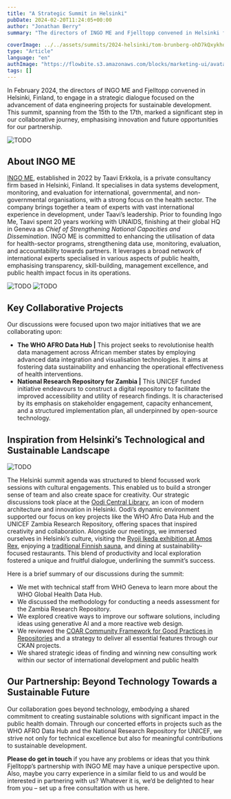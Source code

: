 ```yaml
---
title: "A Strategic Summit in Helsinki"
pubDate: 2024-02-20T11:24:05+00:00
author: "Jonathan Berry"
summary: "The directors of INGO ME and Fjelltopp convened in Helsinki for a strategic summit seeking to further their partnership. "

coverImage: ../../assets/summits/2024-helsinki/tom-brunberg-ohD7kQxykho-unsplash_featured_image.jpg
type: "Article"
language: "en"
authImage: "https://flowbite.s3.amazonaws.com/blocks/marketing-ui/avatars/bonnie-green.png"
tags: []
---
```


In February 2024, the directors of INGO ME and Fjelltopp convened in Helsinki, Finland, to engage in a strategic dialogue focused on the advancement of data engineering projects for sustainable development. This summit, spanning from the 15th to the 17th, marked a significant step in our collaborative journey, emphasising innovation and future opportunities for our partnership.

<Image class="place-self-start w-full max-h-120 object-cover object-center pr-5" src="/fjelltopp-astro/src/assets/summits/2024-helsinki/tapio-haaja-I9SWvZ9sO2U-unsplash_letterbox.jpg" alt="TODO"/>

## About INGO ME

[INGO ME](https://ingome.pro/), established in 2022 by Taavi Erkkola, is a private consultancy firm based in Helsinki, Finland. It specialises in data systems development, monitoring, and evaluation for international, governmental, and non-governmental organisations, with a strong focus on the health sector. The company brings together a team of experts with vast international experience in development, under Taavi’s leadership. Prior to founding Ingo Me, Taavi spent 20 years working with UNAIDS, finishing at their global HQ in Geneva as _Chief of Strengthening National Capacities and Dissemination_. INGO ME is committed to enhancing the utilisation of data for health-sector programs, strengthening data use, monitoring, evaluation, and accountability towards partners. It leverages a broad network of international experts specialised in various aspects of public health, emphasising transparency, skill-building, management excellence, and public health impact focus in its operations.

<Image class="place-self-start w-1/3 max-h-120 object-cover object-center md:ml-5 float-left" src="/fjelltopp-astro/src/assets/summits/2024-helsinki/library.jpg" alt="TODO"/>
<Image class="place-self-start w-2/3 max-h-120 object-cover object-center md:ml-5 float-right" src="/fjelltopp-astro/src/assets/summits/2024-helsinki/working.jpg" alt="TODO"/>

## Key Collaborative Projects

Our discussions were focused upon two major initiatives that we are collaborating upon:

- **The WHO AFRO Data Hub |** This project seeks to revolutionise health data management across African member states by employing advanced data integration and visualisation technologies. It aims at fostering data sustainability and enhancing the operational effectiveness of health interventions.
- **National Research Repository for Zambia |** This UNICEF funded initiative endeavours to construct a digital repository to facilitate the improved accessibility and utility of research findings. It is characterised by its emphasis on stakeholder engagement, capacity enhancement, and a structured implementation plan, all underpinned by open-source technology.

## Inspiration from Helsinki’s Technological and Sustainable Landscape

<Image class="place-self-start w-1/3 h-full object-cover object-center md:ml-5 float-left" src="/fjelltopp-astro/src/assets/summits/2024-helsinki/vadim-morozov-Tt9zCFO0zfA-unsplash.jpg" alt="TODO"/>

The Helsinki summit agenda was structured to blend focussed work sessions with cultural engagements. This enabled us to build a stronger sense of team and also create space for creativity. Our strategic discussions took place at the [Oodi Central Library](https://oodihelsinki.fi/en/), an icon of modern architecture and innovation in Helsinki. Oodi’s dynamic environment supported our focus on key projects like the WHO Afro Data Hub and the UNICEF Zambia Research Repository, offering spaces that inspired creativity and collaboration. Alongside our meetings, we immersed ourselves in Helsinki’s culture, visiting the [Ryoji Ikeda exhibition at Amos Rex](https://amosrex.fi/en/), enjoying a [traditional Finnish sauna](https://www.loylyhelsinki.fi/en), and dining at sustainability-focused restaurants. This blend of productivity and local exploration fostered a unique and fruitful dialogue, underlining the summit’s success.

Here is a brief summary of our discussions during the summit:

- We met with technical staff from WHO Geneva to learn more about the WHO Global Health Data Hub.
- We discussed the methodology for conducting a needs assessment for the Zambia Research Repository.
- We explored creative ways to improve our software solutions, including ideas using generative AI and a more reactive web design.
- We reviewed the [COAR Community Framework for Good Practices in Repositories](https://www.coar-repositories.org/coar-community-framework-for-good-practices-in-repositories/) and a strategy to deliver all essential features through our CKAN projects.
- We shared strategic ideas of finding and winning new consulting work within our sector of international development and public health

## Our Partnership: Beyond Technology Towards a Sustainable Future

Our collaboration goes beyond technology, embodying a shared commitment to creating sustainable solutions with significant impact in the public health domain. Through our concerted efforts in projects such as the WHO AFRO Data Hub and the National Research Repository for UNICEF, we strive not only for technical excellence but also for meaningful contributions to sustainable development.

**Please do get in touch** if you have any problems or ideas that you think Fjelltopp’s partnership with INGO ME may have a unique perspective upon. Also, maybe you carry experience in a similar field to us and would be interested in partnering with us? Whatever it is, we’d be delighted to hear from you – set up a free consultation with us here.
